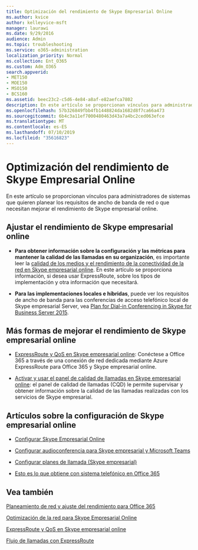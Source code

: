 ```yaml
---
title: Optimización del rendimiento de Skype Empresarial Online
ms.author: kvice
author: kelleyvice-msft
manager: laurawi
ms.date: 9/29/2016
audience: Admin
ms.topic: troubleshooting
ms.service: o365-administration
localization_priority: Normal
ms.collection: Ent_O365
ms.custom: Adm_O365
search.appverid:
- MET150
- MOE150
- MSO150
- BCS160
ms.assetid: beec23c2-c5d6-4e84-a8af-e82aefca7802
description: En este artículo se proporcionan vínculos para administradores de sistemas que quieren planear los requisitos de ancho de banda de red o que necesitan mejorar el rendimiento de Skype empresarial online.
ms.openlocfilehash: 57b326849fbb4fb1448824da1682d8f7ca66a473
ms.sourcegitcommit: 6b4c3a11ef7000480463d43a7a4bc2ced063efce
ms.translationtype: MT
ms.contentlocale: es-ES
ms.lasthandoff: 07/10/2019
ms.locfileid: "35616823"
---
```

# <a name="tune-skype-for-business-online-performance"></a>Optimización del rendimiento de Skype Empresarial Online

En este artículo se proporcionan vínculos para administradores de sistemas que quieren planear los requisitos de ancho de banda de red o que necesitan mejorar el rendimiento de Skype empresarial online. 
  
## <a name="fine-tuning-skype-for-business-online-performance"></a>Ajustar el rendimiento de Skype empresarial online

- **Para obtener información sobre la configuración y las métricas para mantener la calidad de las llamadas en su organización**, es importante leer la [calidad de los medios y el rendimiento de la conectividad de la red en Skype empresarial online](https://docs.microsoft.com/skypeforbusiness/optimizing-your-network/media-quality-and-network-connectivity-performance). En este artículo se proporciona información, si desea usar ExpressRoute, sobre los tipos de implementación y otra información que necesitará.
    
- **Para las implementaciones locales e híbridas**, puede ver los requisitos de ancho de banda para las conferencias de acceso telefónico local de Skype empresarial Server, vea [Plan for Dial-in Conferencing in Skype for Business Server 2015](https://docs.microsoft.com/skypeforbusiness/plan-your-deployment/conferencing/dial-in-conferencing).
    
## <a name="more-ways-to-improve-skype-for-business-online-performance"></a>Más formas de mejorar el rendimiento de Skype empresarial online

- [ExpressRoute y QoS en Skype empresarial online](https://docs.microsoft.com/skypeforbusiness/optimizing-your-network/expressroute-and-qos-in-skype-for-business-online): Conéctese a Office 365 a través de una conexión de red dedicada mediante Azure ExpressRoute para Office 365 y Skype empresarial online. 
    
- [Activar y usar el panel de calidad de llamadas en Skype empresarial online](https://docs.microsoft.com/SkypeForBusiness/using-call-quality-in-your-organization/turning-on-and-using-call-quality-dashboard): el panel de calidad de llamadas (CQD) le permite supervisar y obtener información sobre la calidad de las llamadas realizadas con los servicios de Skype empresarial. 
    
## <a name="articles-on-setting-up-skype-for-business-online"></a>Artículos sobre la configuración de Skype empresarial online

- [Configurar Skype Empresarial Online](https://docs.microsoft.com/skypeforbusiness/set-up-skype-for-business-online/set-up-skype-for-business-online)
    
- [Configurar audioconferencia para Skype empresarial y Microsoft Teams](https://docs.microsoft.com/skypeforbusiness/audio-conferencing-in-office-365/set-up-audio-conferencing)
    
- [Configurar planes de llamada (Skype empresarial)](https://docs.microsoft.com/SkypeForBusiness/what-are-calling-plans-in-office-365/set-up-calling-plans)
    
- [Esto es lo que obtiene con sistema telefónico en Office 365](https://docs.microsoft.com/skypeforbusiness/what-is-phone-system-in-office-365/here-s-what-you-get-with-phone-system)
    
## <a name="see-also"></a>Vea también

[Planeamiento de red y ajuste del rendimiento para Office 365](network-planning-and-performance.md)
  
[Optimización de la red para Skype Empresarial Online](https://docs.microsoft.com/skypeforbusiness/optimizing-your-network/optimizing-your-network)
  
[ExpressRoute y QoS en Skype empresarial online](https://docs.microsoft.com/skypeforbusiness/optimizing-your-network/expressroute-and-qos-in-skype-for-business-online)
  
[Flujo de llamadas con ExpressRoute](https://docs.microsoft.com/skypeforbusiness/optimizing-your-network/call-flow-using-expressroute)

